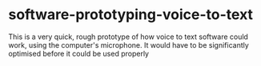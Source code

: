 # software-prototyping-voice-to-text

This is a very quick, rough prototype of how voice to text software could work, using the computer's microphone. It would have to be significantly optimised before it could be used properly